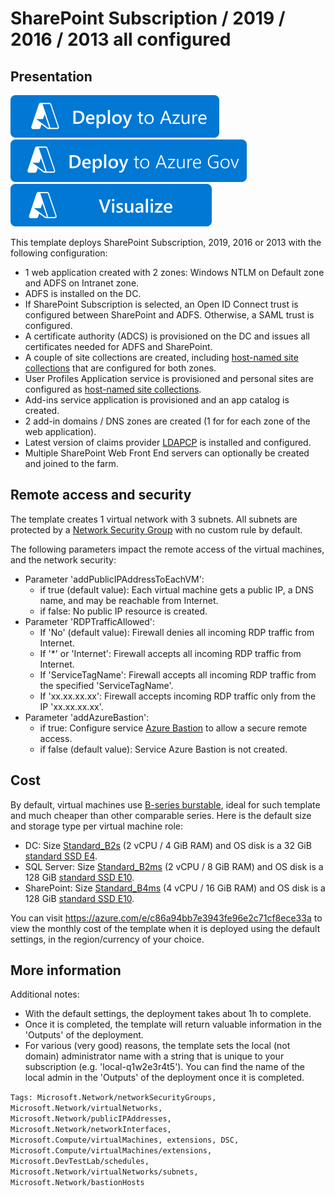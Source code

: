 # SharePoint Subscription / 2019 / 2016 / 2013 all configured

## Presentation

[![Deploy To Azure](https://raw.githubusercontent.com/Azure/azure-quickstart-templates/master/1-CONTRIBUTION-GUIDE/images/deploytoazure.svg?sanitize=true)](https://portal.azure.com/#create/Microsoft.Template/uri/https%3A%2F%2Fgithub.com%2FAzure%2Fazure-devtestlab%2Fraw%2Fmaster%2FEnvironments%2FSharePoint-SingleFarm-FullConfig%2Fazuredeploy.json)
[![Deploy To Azure US Gov](https://raw.githubusercontent.com/Azure/azure-quickstart-templates/master/1-CONTRIBUTION-GUIDE/images/deploytoazuregov.svg?sanitize=true)](https://portal.azure.us/#create/Microsoft.Template/uri/https%3A%2F%2Fgithub.com%2FAzure%2Fazure-devtestlab%2Fraw%2Fmaster%2FEnvironments%2FSharePoint-SingleFarm-FullConfig%2Fazuredeploy.json)
[![Visualize](https://raw.githubusercontent.com/Azure/azure-quickstart-templates/master/1-CONTRIBUTION-GUIDE/images/visualizebutton.svg?sanitize=true)](http://armviz.io/#/?load=https%3A%2F%2Fgithub.com%2FAzure%2Fazure-devtestlab%2Fraw%2Fmaster%2FEnvironments%2FSharePoint-SingleFarm-FullConfig%2Fazuredeploy.json)

This template deploys SharePoint Subscription, 2019, 2016 or 2013 with the following configuration:

* 1 web application created with 2 zones: Windows NTLM on Default zone and ADFS on Intranet zone.
* ADFS is installed on the DC.
* If SharePoint Subscription is selected, an Open ID Connect trust is configured between SharePoint and ADFS. Otherwise, a SAML trust is configured.
* A certificate authority (ADCS) is provisioned on the DC and issues all certificates needed for ADFS and SharePoint.
* A couple of site collections are created, including [host-named site collections](https://docs.microsoft.com/SharePoint/administration/host-named-site-collection-architecture-and-deployment) that are configured for both zones.
* User Profiles Application service is provisioned and personal sites are configured as [host-named site collections](https://docs.microsoft.com/SharePoint/administration/host-named-site-collection-architecture-and-deployment).
* Add-ins service application is provisioned and an app catalog is created.
* 2 add-in domains / DNS zones are created (1 for for each zone of the web application).
* Latest version of claims provider [LDAPCP](https://ldapcp.com/) is installed and configured.
* Multiple SharePoint Web Front End servers can optionally be created and joined to the farm.

## Remote access and security

The template creates 1 virtual network with 3 subnets. All subnets are protected by a [Network Security Group](https://docs.microsoft.com/azure/virtual-network/network-security-groups-overview) with no custom rule by default.

The following parameters impact the remote access of the virtual machines, and the network security:

* Parameter 'addPublicIPAddressToEachVM':
  * if true (default value): Each virtual machine gets a public IP, a DNS name, and may be reachable from Internet.
  * if false: No public IP resource is created.
* Parameter 'RDPTrafficAllowed':
  * If 'No' (default value): Firewall denies all incoming RDP traffic from Internet.
  * If '*' or 'Internet': Firewall accepts all incoming RDP traffic from Internet.
  * If 'ServiceTagName': Firewall accepts all incoming RDP traffic from the specified 'ServiceTagName'.
  * If 'xx.xx.xx.xx': Firewall accepts incoming RDP traffic only from the IP 'xx.xx.xx.xx'.
* Parameter 'addAzureBastion':
  * if true: Configure service [Azure Bastion](https://azure.microsoft.com/services/azure-bastion/) to allow a secure remote access.
  * if false (default value): Service Azure Bastion is not created.

## Cost

By default, virtual machines use [B-series burstable](https://docs.microsoft.com/azure/virtual-machines/sizes-b-series-burstable), ideal for such template and much cheaper than other comparable series.
Here is the default size and storage type per virtual machine role:

* DC: Size [Standard_B2s](https://docs.microsoft.com/azure/virtual-machines/sizes-b-series-burstable) (2 vCPU / 4 GiB RAM) and OS disk is a 32 GiB [standard SSD E4](https://learn.microsoft.com/azure/virtual-machines/disks-types#standard-ssds).
* SQL Server: Size [Standard_B2ms](https://docs.microsoft.com/azure/virtual-machines/sizes-b-series-burstable) (2 vCPU / 8 GiB RAM) and OS disk is a 128 GiB [standard SSD E10](https://learn.microsoft.com/azure/virtual-machines/disks-types#standard-ssds).
* SharePoint: Size [Standard_B4ms](https://docs.microsoft.com/azure/virtual-machines/sizes-b-series-burstable) (4 vCPU / 16 GiB RAM) and OS disk is a 128 GiB [standard SSD E10](https://learn.microsoft.com/azure/virtual-machines/disks-types#standard-ssds).

You can visit <https://azure.com/e/c86a94bb7e3943fe96e2c71cf8ece33a> to view the monthly cost of the template when it is deployed using the default settings, in the region/currency of your choice.

## More information

Additional notes:

* With the default settings, the deployment takes about 1h to complete.
* Once it is completed, the template will return valuable information in the 'Outputs' of the deployment.
* For various (very good) reasons, the template sets the local (not domain) administrator name with a string that is unique to your subscription (e.g. 'local-q1w2e3r4t5'). You can find the name of the local admin in the 'Outputs' of the deployment once it is completed.

`Tags: Microsoft.Network/networkSecurityGroups, Microsoft.Network/virtualNetworks, Microsoft.Network/publicIPAddresses, Microsoft.Network/networkInterfaces, Microsoft.Compute/virtualMachines, extensions, DSC, Microsoft.Compute/virtualMachines/extensions, Microsoft.DevTestLab/schedules, Microsoft.Network/virtualNetworks/subnets, Microsoft.Network/bastionHosts`
